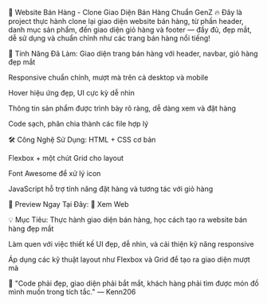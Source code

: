 🛒 Website Bán Hàng - Clone Giao Diện Bán Hàng Chuẩn GenZ
🔥 Đây là project thực hành clone lại giao diện website bán hàng, từ phần header, danh mục sản phẩm, đến giao diện giỏ hàng và footer — đầy đủ, đẹp mắt, dễ sử dụng và chuẩn chỉnh như các trang bán hàng nổi tiếng!

📌 Tính Năng Đã Làm:
Giao diện trang bán hàng với header, navbar, giỏ hàng đẹp mắt

Responsive chuẩn chỉnh, mượt mà trên cả desktop và mobile

Hover hiệu ứng đẹp, UI cực kỳ dễ nhìn

Thông tin sản phẩm được trình bày rõ ràng, dễ dàng xem và đặt hàng

Code sạch, phân chia thành các file hợp lý

🛠 Công Nghệ Sử Dụng:
HTML + CSS cơ bản

Flexbox + một chút Grid cho layout

Font Awesome để xử lý icon

JavaScript hỗ trợ tính năng đặt hàng và tương tác với giỏ hàng

📱 Preview Ngay Tại Đây:
🔗 Xem Web

💡 Mục Tiêu:
Thực hành giao diện bán hàng, học cách tạo ra website bán hàng đẹp mắt

Làm quen với việc thiết kế UI đẹp, dễ nhìn, và cải thiện kỹ năng responsive

Áp dụng các kỹ thuật layout như Flexbox và Grid để tạo ra giao diện mượt mà

🧠 "Code phải đẹp, giao diện phải bắt mắt, khách hàng phải tìm được món đồ mình muốn trong tích tắc."
— Kenn206

